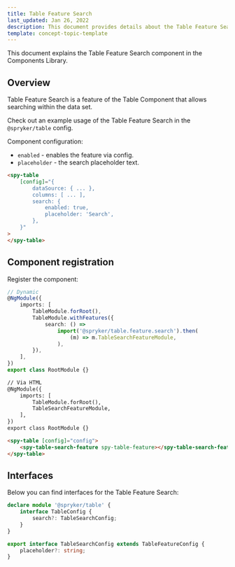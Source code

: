 ```yaml
---
title: Table Feature Search
last_updated: Jan 26, 2022
description: This document provides details about the Table Feature Search component in the Components Library.
template: concept-topic-template
---
```


This document explains the Table Feature Search component in the Components Library.

## Overview

Table Feature Search is a feature of the Table Component that allows searching within the data set.

Check out an example usage of the Table Feature Search in the `@spryker/table` config.

Component configuration:

- `enabled` - enables the feature via config.  
- `placeholder` - the search placeholder text.

```html
<spy-table 
    [config]="{
        dataSource: { ... },
        columns: [ ... ],
        search: {
            enabled: true,
            placeholder: 'Search',
        },                                                                                       
    }"
>
</spy-table>
```

## Component registration

Register the component:

```ts
// Dynamic
@NgModule({
    imports: [
        TableModule.forRoot(),
        TableModule.withFeatures({
            search: () =>
                import('@spryker/table.feature.search').then(
                    (m) => m.TableSearchFeatureModule,
                ),
        }),
    ],
})
export class RootModule {}
```

```html
// Via HTML
@NgModule({
    imports: [
        TableModule.forRoot(),
        TableSearchFeatureModule,
    ],
})
export class RootModule {}

<spy-table [config]="config">
    <spy-table-search-feature spy-table-feature></spy-table-search-feature>
</spy-table>
```

## Interfaces

Below you can find interfaces for the Table Feature Search:

```ts
declare module '@spryker/table' {
    interface TableConfig {
        search?: TableSearchConfig;
    }
}

export interface TableSearchConfig extends TableFeatureConfig {
    placeholder?: string;
}
```
